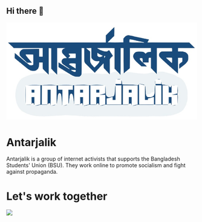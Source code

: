 ## Hi there 👋
![logo](https://raw.githubusercontent.com/antarjalik/antarjalik/main/antarjalik-white-bg.jpeg)

# Antarjalik 
Antarjalik is a group of internet activists that supports the Bangladesh Students' Union (BSU). They work online to promote socialism and fight against propaganda.

# Let's work together
[![](https://dcbadge.vercel.app/api/server/8sZRQDZNVg)](https://discord.gg/8sZRQDZNVg)

<!--

**Here are some ideas to get you started:**

🙋‍♀️ A short introduction - what is your organization all about?
🌈 Contribution guidelines - how can the community get involved?
👩‍💻 Useful resources - where can the community find your docs? Is there anything else the community should know?
🍿 Fun facts - what does your team eat for breakfast?
🧙 Remember, you can do mighty things with the power of [Markdown](https://docs.github.com/github/writing-on-github/getting-started-with-writing-and-formatting-on-github/basic-writing-and-formatting-syntax)
-->
